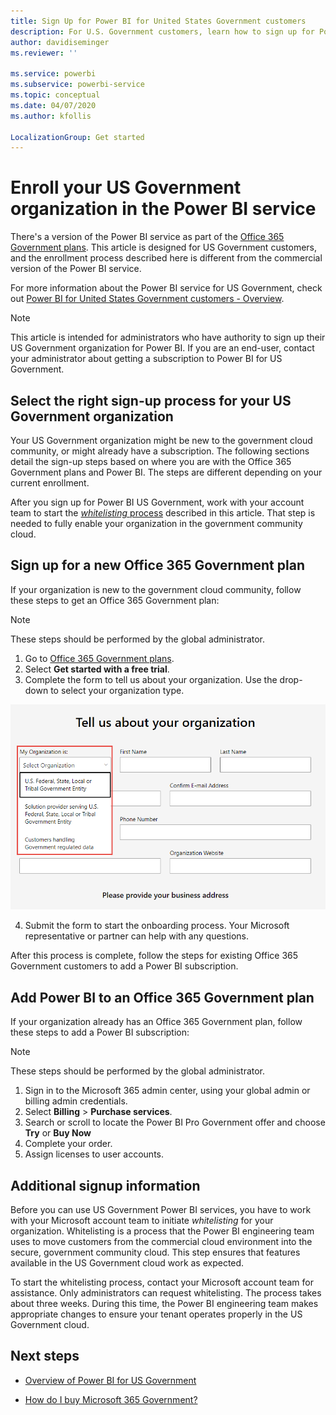 ```yaml
---
title: Sign Up for Power BI for United States Government customers
description: For U.S. Government customers, learn how to sign up for Power BI is the government community cloud/
author: davidiseminger
ms.reviewer: ''

ms.service: powerbi
ms.subservice: powerbi-service
ms.topic: conceptual
ms.date: 04/07/2020
ms.author: kfollis

LocalizationGroup: Get started
---
```

# Enroll your US Government organization in the Power BI service

There's a version of the Power BI service as part of the [Office 365 Government plans](https://www.microsoft.com/microsoft-365/government/compare-office-365-government-plans?rtc=1). This article is designed for US Government customers, and the enrollment process described here is different from the commercial version of the Power BI service.

For more information about the Power BI service for US Government, check out [Power BI for United States Government customers - Overview](service-govus-overview.md).

> [!NOTE]
> This article is intended for administrators who have authority to sign up their US Government organization for Power BI. If you are an end-user, contact your administrator about getting a subscription to Power BI for US Government.
> 
> 

## Select the right sign-up process for your US Government organization

Your US Government organization might be new to the government cloud community, or might already have a subscription. The following sections detail the sign-up steps based on where you are with the Office 365 Government plans and Power BI. The steps are different depending on your current enrollment.

After you sign up for Power BI US Government, work with your account team to start the [*whitelisting* process](#additional-signup-information) described in this article. That step is needed to fully enable your organization in the government community cloud.

## Sign up for a new Office 365 Government plan

If your organization is new to the government cloud community, follow these steps to get an Office 365 Government plan:

> [!NOTE]
> These steps should be performed by the global administrator.
>

1. Go to [Office 365 Government plans](https://products.office.com/government/office-365-web-services-for-government).
2. Select **Get started with a free trial**.
3. Complete the form to tell us about your organization. Use the drop-down to select your organization type.

  ![](media/service-govus-signup/gcc-trial-signup.png)

4. Submit the form to start the onboarding process. Your Microsoft representative or partner can help with any questions.

After this process is complete, follow the steps for existing Office 365 Government customers to add a Power BI subscription.

## Add Power BI to an Office 365 Government plan

If your organization already has an Office 365 Government plan, follow these steps to add a Power BI subscription:

> [!NOTE]
> These steps should be performed by the global administrator.
> 
> 

1. Sign in to the Microsoft 365 admin center, using your global admin or billing admin credentials.
2. Select **Billing** > **Purchase services**.
4. Search or scroll to locate the Power BI Pro Government offer and choose **Try** or **Buy Now**
5. Complete your order.
6. Assign licenses to user accounts.

## Additional signup information

Before you can use US Government Power BI services, you have to work with your Microsoft account team to initiate *whitelisting* for your organization. Whitelisting is a process that the Power BI engineering team uses to move customers from the commercial cloud environment into the secure, government community cloud. This step ensures that features available in the US Government cloud work as expected. 

To start the whitelisting process, contact your Microsoft account team for assistance. Only administrators can request whitelisting. The process takes about three weeks. During this time, the Power BI engineering team makes appropriate changes to ensure your tenant operates properly in the US Government cloud.


## Next steps

* [Overview of Power BI for US Government](service-govus-overview.md)

- [How do I buy Microsoft 365 Government?](https://docs.microsoft.com/office365/servicedescriptions/office-365-platform-service-description/office-365-us-government/microsoft-365-government-how-to-buy#how-do-i-buy-microsoft-365-government)